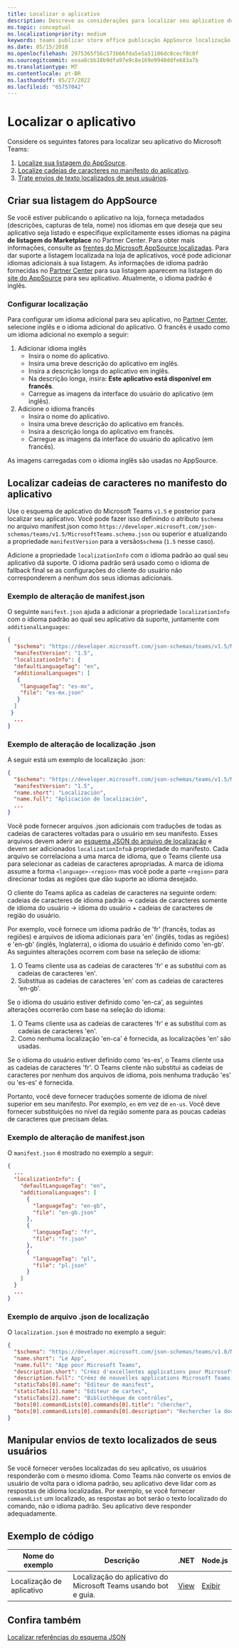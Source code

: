 ```yaml
---
title: Localizar o aplicativo
description: Descreve as considerações para localizar seu aplicativo do Microsoft Teams.
ms.topic: conceptual
ms.localizationpriority: medium
keywords: teams publicar store office publicação AppSource localização idioma
ms.date: 05/15/2018
ms.openlocfilehash: 2975365f56c573b66fda5e5a51106dc8cecf8c0f
ms.sourcegitcommit: eeaa8cbb10b9dfa97e9c8e169e9940ddfe683a7b
ms.translationtype: MT
ms.contentlocale: pt-BR
ms.lasthandoff: 05/27/2022
ms.locfileid: "65757042"
---
```

# <a name="localize-your-app"></a>Localizar o aplicativo

Considere os seguintes fatores para localizar seu aplicativo do Microsoft Teams:

1. [Localize sua listagem do AppSource](#localize-your-appsource-listing).
1. [Localize cadeias de caracteres no manifesto do aplicativo](#localize-strings-in-your-app-manifest).
1. [Trate envios de texto localizados de seus usuários](#handle-localized-text-submissions-from-your-users).

## <a name="localize-your-appsource-listing"></a>Criar sua listagem do AppSource

Se você estiver publicando o aplicativo na loja, forneça metadados (descrições, capturas de tela, nome) nos idiomas em que deseja que seu aplicativo seja listado e especifique explicitamente esses idiomas na página **de listagem do Marketplace** no Partner Center. Para obter mais informações, consulte as [frentes do Microsoft AppSource localizadas](/office/dev/store/prepare-localized-solutions#localized-microsoft-appsource-fronts). Para dar suporte a listagem localizada na loja de aplicativos, você pode adicionar idiomas adicionais à sua listagem. As informações de idioma padrão fornecidas no [Partner Center](/office/dev/store/submit-to-appsource-via-partner-center) para sua listagem aparecem na listagem do [site do AppSource](https://appsource.microsoft.com/marketplace/apps?product=office%3Bteams&page=1 "O AppSource é um local para todas as necessidades da sua equipe. Reúna tudo, incluindo chats, reuniões, chamadas, arquivos e ferramentas para habilitar o trabalho em equipe mais produtivo.") para seu aplicativo. Atualmente, o idioma padrão é inglês.

### <a name="configure-localization"></a>Configurar localização

Para configurar um idioma adicional para seu aplicativo, no [Partner Center](/office/dev/store/submit-to-appsource-via-partner-center), selecione inglês e o idioma adicional do aplicativo. O francês é usado como um idioma adicional no exemplo a seguir:

1. Adicionar idioma inglês
    * Insira o nome do aplicativo.
    * Insira uma breve descrição do aplicativo em inglês.
    * Insira a descrição longa do aplicativo em inglês.
    * Na descrição longa, insira: **Este aplicativo está disponível em francês**.
    * Carregue as imagens da interface do usuário do aplicativo (em inglês).
2. Adicione o idioma francês
    * Insira o nome do aplicativo.
    * Insira uma breve descrição do aplicativo em francês.
    * Insira a descrição longa do aplicativo em francês.
    * Carregue as imagens da interface do usuário do aplicativo (em francês).

As imagens carregadas com o idioma inglês são usadas no AppSource.

## <a name="localize-strings-in-your-app-manifest"></a>Localizar cadeias de caracteres no manifesto do aplicativo

Use o esquema de aplicativo do Microsoft Teams `v1.5` e posterior para localizar seu aplicativo. Você pode fazer isso definindo o atributo `$schema` no arquivo manifest.json como `https://developer.microsoft.com/json-schemas/teams/v1.5/MicrosoftTeams.schema.json` ou superior e atualizando a propriedade `manifestVersion` para a versão`$schema` (`1.5` nesse caso).

Adicione a propriedade `localizationInfo` com o idioma padrão ao qual seu aplicativo dá suporte. O idioma padrão será usado como o idioma de fallback final se as configurações do cliente do usuário não corresponderem a nenhum dos seus idiomas adicionais.

### <a name="example-manifestjson-change"></a>Exemplo de alteração de manifest.json

O seguinte `manifest.json` ajuda a adicionar a propriedade `localizationInfo` com o idioma padrão ao qual seu aplicativo dá suporte, juntamente com `additionalLanguages`:

```json
{
  "$schema": "https://developer.microsoft.com/json-schemas/teams/v1.5/MicrosoftTeams.schema.json",
  "manifestVersion": "1.5",
  "localizationInfo": {
  "defaultLanguageTag": "en",
  "additionalLanguages": [
   {
    "languageTag": "es-mx",
    "file": "es-mx.json"
   }
  ]
 }
  ...
}
```

### <a name="example-localization-json-change"></a>Exemplo de alteração de localização .json

A seguir está um exemplo de localização .json:

```json
{
  "$schema": "https://developer.microsoft.com/json-schemas/teams/v1.5/MicrosoftTeams.Localization.schema.json",
  "manifestVersion": "1.5",
  "name.short": "Localización",
  "name.full": "Aplicación de localización",
  ...
}
```

Você pode fornecer arquivos .json adicionais com traduções de todas as cadeias de caracteres voltadas para o usuário em seu manifesto. Esses arquivos devem aderir ao [esquema JSON do arquivo de localização](../../resources/schema/localization-schema.md) e devem ser adicionados `localizationInfo`à propriedade do manifesto. Cada arquivo se correlaciona a uma marca de idioma, que o Teams cliente usa para selecionar as cadeias de caracteres apropriadas. A marca de idioma assume a forma `<language>-<region>` mas você pode a parte `<region>` para direcionar todas as regiões que dão suporte ao idioma desejado.

O cliente do Teams aplica as cadeias de caracteres na seguinte ordem: cadeias de caracteres de idioma padrão -> cadeias de caracteres somente de idioma do usuário -> idioma do usuário + cadeias de caracteres de região do usuário.

Por exemplo, você fornece um idioma padrão de 'fr' (francês, todas as regiões) e arquivos de idioma adicionais para 'en' (inglês, todas as regiões) e 'en-gb' (inglês, Inglaterra), o idioma do usuário é definido como 'en-gb'. As seguintes alterações ocorrem com base na seleção de idioma:

1. O Teams cliente usa as cadeias de caracteres 'fr' e as substitui com as cadeias de caracteres 'en'.
1. Substitua as cadeias de caracteres 'en' com as cadeias de caracteres 'en-gb'.

Se o idioma do usuário estiver definido como 'en-ca', as seguintes alterações ocorrerão com base na seleção do idioma:

1. O Teams cliente usa as cadeias de caracteres 'fr' e as substitui com as cadeias de caracteres 'en'.
1. Como nenhuma localização 'en-ca' é fornecida, as localizações 'en' são usadas.

Se o idioma do usuário estiver definido como 'es-es', o Teams cliente usa as cadeias de caracteres 'fr'. O Teams cliente não substitui as cadeias de caracteres por nenhum dos arquivos de idioma, pois nenhuma tradução 'es' ou 'es-es' é fornecida.

Portanto, você deve fornecer traduções somente de idioma de nível superior em seu manifesto. Por exemplo, `en` em vez de `en-us`. Você deve fornecer substituições no nível da região somente para as poucas cadeias de caracteres que precisam delas.

### <a name="example-manifestjson-change"></a>Exemplo de alteração de manifest.json

O `manifest.json` é mostrado no exemplo a seguir:

```json
{
  ...
  "localizationInfo": {
    "defaultLanguageTag": "en",
    "additionalLanguages": [
      {
        "languageTag": "en-gb",
        "file": "en-gb.json"
      },
      {
        "languageTag": "fr",
        "file": "fr.json"
      },
      {
        "languageTag": "pl",
        "file": "pl.json"
      }
    ]
  }
  ...
}
```

### <a name="example-localization-json-file"></a>Exemplo de arquivo .json de localização

 O `localization.json` é mostrado no exemplo a seguir:

```json
{
  "$schema": "https://developer.microsoft.com/json-schemas/teams/v1.8/MicrosoftTeams.Localization.schema.json",
  "name.short": "Le App",
  "name.full": "App pour Microsoft Teams",
  "description.short": "Créez d'excellentes applications pour Microsoft Teams avec App.",
  "description.full": "Créez de nouvelles applications Microsoft Teams, concevez et prévisualisez des cartes bot, et explorez la documentation avec App.",
  "staticTabs[0].name": "Editeur de manifest",
  "staticTabs[1].name": "Editeur de cartes",
  "staticTabs[2].name": "Bibliothèque de contrôles",
  "bots[0].commandLists[0].commands[0].title": "chercher",
  "bots[0].commandLists[0].commands[0].description": "Rechercher la documentation Teams pertinente"
}
```

## <a name="handle-localized-text-submissions-from-your-users"></a>Manipular envios de texto localizados de seus usuários

Se você fornecer versões localizadas do seu aplicativo, os usuários responderão com o mesmo idioma. Como Teams não converte os envios de usuário de volta para o idioma padrão, seu aplicativo deve lidar com as respostas de idioma localizadas. Por exemplo, se você fornecer `commandList` um localizado, as respostas ao bot serão o texto localizado do comando, não o idioma padrão. Seu aplicativo deve responder adequadamente.

## <a name="code-sample"></a>Exemplo de código

| Nome do exemplo | Descrição | .NET | Node.js |
|-------------|-------------|------|------|
| Localização de aplicativo | Localização do aplicativo do Microsoft Teams usando bot e guia. | [View](https://github.com/OfficeDev/Microsoft-Teams-Samples/tree/main/samples/app-localization/csharp) |[Exibir](https://github.com/OfficeDev/Microsoft-Teams-Samples/tree/main/samples/app-localization/nodejs) |

## <a name="see-also"></a>Confira também

[Localizar referências do esquema JSON](~/resources/schema/localization-schema.md)
